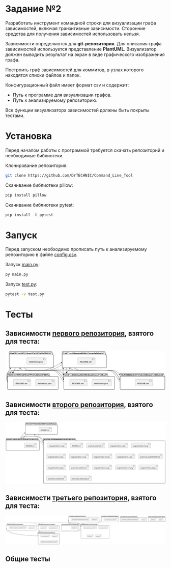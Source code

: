 # **Задание №2**
Разработать инструмент командной строки для визуализации графа зависимостей, включая транзитивные зависимости. Сторонние средства для получения зависимостей использовать нельзя.

Зависимости определяются для **git-репозитория**. Для описания графа зависимостей используется представление **PlantUML**. Визуализатор должен выводить результат на экран в виде графического изображения графа.

Построить граф зависимостей для коммитов, в узлах которого находятся списки файлов и папок.

Конфигурационный файл имеет формат csv и содержит:
- Путь к программе для визуализации графов.
- Путь к анализируемому репозиторию.

Все функции визуализатора зависимостей должны быть покрыты тестами.
# Установка
Перед началом работы с программой требуется скачать репозиторий и необходимые библиотеки.

Клонирование репозитория:
```Bash
git clone https://github.com/DrTECHNIC/Command_Line_Tool
```
Скачивание библиотеки pillow:
```Bash
pip install pillow
```
Скачивание библиотеки pytest:
```Bash
pip install -U pytest
```
# Запуск
Перед запуском необходимо прописать путь к анализируемому репозиторию в файле [config.csv](https://github.com/DrTECHNIC/Command_Line_Tool/blob/main/config.csv).

Запуск [main.py](https://github.com/DrTECHNIC/Command_Line_Tool/blob/main/main.py):
```Bash
py main.py
```
Запуск [test.py]():
```Bash
pytest -v test.py
```
# Тесты
## Зависимости [первого репозитория](https://github.com/kriru/firstJava), взятого для теста:
![](https://github.com/DrTECHNIC/Command_Line_Tool/blob/main/test_1.png)
## Зависимости [второго репозитория](https://github.com/kriru/firstJava), взятого для теста:
![](https://github.com/DrTECHNIC/Command_Line_Tool/blob/main/test_2.png)
## Зависимости [третьего репозитория](https://github.com/kriru/firstJava), взятого для теста:
![](https://github.com/DrTECHNIC/Command_Line_Tool/blob/main/test_3.png)
## Общие тесты
![]()
